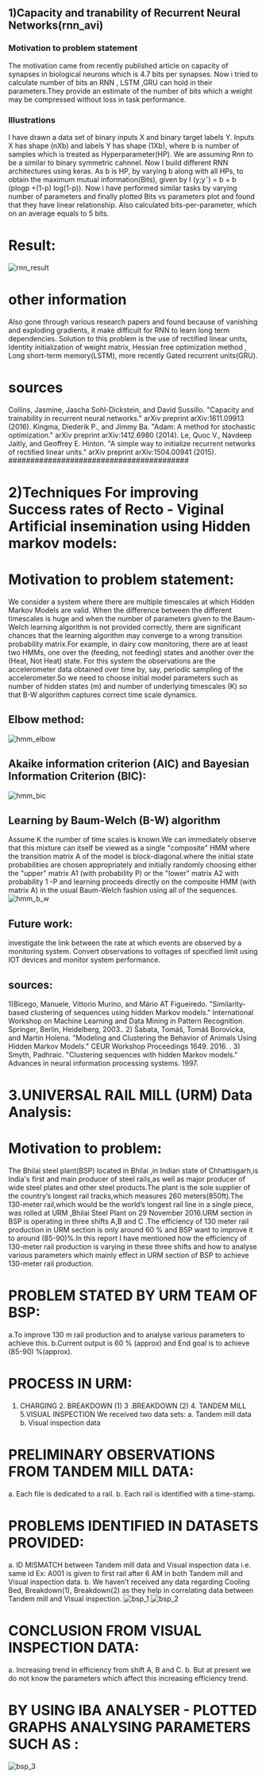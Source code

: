 
## 1)Capacity and tranability of Recurrent Neural Networks(rnn_avi)

### Motivation to problem statement
The motivation came from recently published article on capacity of synapses in biological
neurons which is 4.7 bits per synapses. Now i tried to calculate number of bits an RNN , LSTM ,GRU can hold in their parameters.They provide an estimate of the number of bits which a weight may be compressed without loss in task performance. 
### Illustrations
I have drawn a data set of binary inputs X and binary target labels Y. Inputs X has shape (nXb) and labels Y
has shape (1Xb), where b is number of samples which is treated as Hyperparameter(HP). We are assuming Rnn to be a similar to binary symmetric cahnnel. Now I build different RNN
architectures using keras. As b is HP, by varying b along with all HPs, to obtain the maximum mutual information(Bits), given by I (y;yˆ) = b + b (plogp +(1-p)
log(1-p)). Now i have performed similar tasks by varying number of parameters and finally plotted Bits vs parameters
plot and found that they have linear relationship. Also calculated bits-per-parameter, which on an average equals to 5
bits. 
# Result:
![rnn_result](https://user-images.githubusercontent.com/65336197/103476592-4b37ee80-4ddd-11eb-8d34-318cff62c4e4.JPG)


# other information
Also gone through various research papers and found because of vanishing and exploding gradients, it make difficult for RNN to learn long term dependencies.
Solution to this problem is the use of rectified linear units, Identity initialization of weight
matrix, Hessian free optimization method , Long short-term memory(LSTM), more recently
Gated recurrent units(GRU).
# sources
Collins, Jasmine, Jascha Sohl-Dickstein, and David Sussillo. "Capacity and trainability in recurrent neural
networks." arXiv preprint arXiv:1611.09913 (2016).
 Kingma, Diederik P., and Jimmy Ba. "Adam: A method for stochastic optimization." arXiv preprint
arXiv:1412.6980 (2014).
Le, Quoc V., Navdeep Jaitly, and Geoffrey E. Hinton. "A simple way to initialize recurrent networks of rectified
linear units." arXiv preprint arXiv:1504.00941 (2015).
#########################################
# 2)Techniques For improving Success rates of Recto - Viginal Artificial insemination using Hidden markov models:
# Motivation to problem statement:
We consider a system where there are multiple timescales at which Hidden Markov Models are valid. When the
difference between the different timescales is huge and when the number of parameters given to the Baum-Welch
learning algorithm is not provided correctly, there are significant chances that the learning algorithm may converge to
a wrong transition probability matrix.For example, in dairy cow monitoring, there are at least two HMMs, one over
the (feeding, not feeding) states and another over the (Heat, Not Heat) state. For this system the observations are the
accelerometer data obtained over time by, say, periodic sampling of the accelerometer.So we need to choose initial
model parameters such as number of hidden states (m) and number of underlying timescales (K) so that B-W algorithm
captures correct time scale dynamics.
## Elbow method:
![hmm_elbow](https://user-images.githubusercontent.com/65336197/103477055-df578500-4de0-11eb-9483-a195409e755e.JPG)

## Akaike information criterion (AIC) and Bayesian Information Criterion (BIC):
![hmm_bic](https://user-images.githubusercontent.com/65336197/103477058-e383a280-4de0-11eb-93b8-c4c0aaa25110.JPG)

## Learning by Baum-Welch (B-W) algorithm
Assume K the number of time scales is known.We can immediately observe that this mixture can itself be viewed
as a single "composite" HMM where the transition matrix A of the model is block-diagonal.where the initial state
probabilities are chosen appropriately and initially randomly choosing either the "upper" matrix A1 (with probability P)
or the "lower" matrix A2 with probability 1 -P and learning proceeds directly on the composite HMM (with matrix A)
in the usual Baum-Welch fashion using all of the sequences.
![hmm_b_w](https://user-images.githubusercontent.com/65336197/103477066-eaaab080-4de0-11eb-901a-34fcef2a30c9.JPG)
## Future work:
investigate the link between the rate at which events are observed by a monitoring system.
Convert observations to voltages of specified limit using IOT devices and monitor system performance.
## sources:
1)Bicego, Manuele, Vittorio Murino, and Mário AT Figueiredo. "Similarity-based clustering of sequences using
hidden Markov models." International Workshop on Machine Learning and Data Mining in Pattern Recognition.
Springer, Berlin, Heidelberg, 2003..
2) Šabata, Tomáš, Tomáš Borovicka, and Martin Holena. "Modeling and Clustering the Behavior of Animals Using
Hidden Markov Models." CEUR Workshop Proceedings 1649. 2016. .
3) Smyth, Padhraic. "Clustering sequences with hidden Markov models." Advances in neural information processing
systems. 1997. 

# 3.UNIVERSAL RAIL MILL (URM) Data Analysis:
# Motivation to problem:
The Bhilai steel plant(BSP) located in Bhilai ,in Indian state of Chhattisgarh,is India's first and main producer of
steel rails,as well as major producer of wide steel plates and other steel products.The plant is the sole supplier
of the country’s longest rail tracks,which measures 260 meters(850ft).The 130-meter rail,which would be the
world’s longest rail line in a single piece, was rolled at URM ,Bhilai Steel Plant on 29 November 2016.URM
section in BSP is operating in three shifts A,B and C .The efficiency of 130 meter rail production in URM section
is only around 60 % and BSP want to improve it to around (85-90)%.In this report I have mentioned how the
efficiency of 130-meter rail production is varying in these three shifts and how to analyse various parameters
which mainly effect in URM section of BSP to achieve 130-meter rail production.
# PROBLEM STATED BY URM TEAM OF BSP:
a.To improve 130 m rail production and to analyse various parameters to achieve this. 
b.Current output is 60 % (approx) and End goal is to achieve (85-90) %(approx).
# PROCESS IN URM:
1. CHARGING 2. BREAKDOWN (1) 3 .BREAKDOWN (2) 4. TANDEM MILL 5.VISUAL INSPECTION
We received two data sets: a. Tandem mill data b. Visual inspection data
# PRELIMINARY OBSERVATIONS FROM TANDEM MILL DATA:
a. Each file is dedicated to a rail. b. Each rail is identified with a time-stamp.
# PROBLEMS IDENTIFIED IN DATASETS PROVIDED:
a. ID MISMATCH between Tandem mill data and Visual inspection data i.e. same id Ex: A001 is given to first rail after 6 AM in both Tandem mill and Visual inspection data. b. We haven’t received any data regarding Cooling Bed, Breakdown(1), Breakdown(2) as they help in
correlating data between Tandem mill and Visual inspection.
![bsp_1](https://user-images.githubusercontent.com/65336197/103477283-6e659c80-4de3-11eb-9564-b3f08ca89c2d.JPG)
![bsp_2](https://user-images.githubusercontent.com/65336197/103477286-7291ba00-4de3-11eb-83f7-8fc82a887213.JPG)
# CONCLUSION FROM VISUAL INSPECTION DATA:
a. Increasing trend in efficiency from shift A, B and C. b. But at present we do not know the parameters which affect this increasing efficiency trend.
# BY USING IBA ANALYSER - PLOTTED GRAPHS ANALYSING PARAMETERS SUCH AS :
![bsp_3](https://user-images.githubusercontent.com/65336197/103477288-7cb3b880-4de3-11eb-93f6-348ba55dbc98.JPG)


